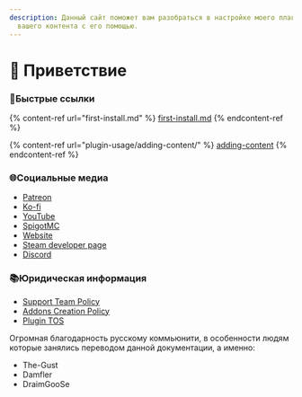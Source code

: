 ```yaml
---
description: Данный сайт поможет вам разобраться в настройке моего плагина и создании
  вашего контента с его помощью.
---
```


# 👋 Приветствие

### 💠Быстрые ссылки

{% content-ref url="first-install.md" %}
[first-install.md](first-install.md)
{% endcontent-ref %}

{% content-ref url="plugin-usage/adding-content/" %}
[adding-content](plugin-usage/adding-content/)
{% endcontent-ref %}

### 🌐Социальные медиа

* [Patreon](http://patreon.com/lonedev)
* [Ko-fi](http://a.devs.beer/kofi)
* [YouTube](http://youtube.com/lonedev)
* [SpigotMC](https://www.spigotmc.org/members/lonedev.88296/#resources)
* [Website](https://www.matteodev.it/)
* [Steam developer page](https://store.steampowered.com/developer/LoneDev/)
* [Discord](https://discord.gg/4dfnpUK)

### 📚Юридическая информация

* [Support Team Policy](legal/support-team-policy.md)
* [Addons Creation Policy](legal/addon-creation-policy.md)
* [Plugin TOS](legal/tos.md)

Огромная благодарность русскому коммьюнити, в особенности людям которые занялись переводом данной документации, а именно:

- The-Gust
- Damfler
- DraimGooSe
